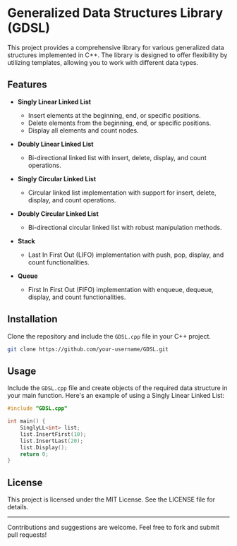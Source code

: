 
# Generalized Data Structures Library (GDSL)

This project provides a comprehensive library for various generalized data structures implemented in C++.
The library is designed to offer flexibility by utilizing templates, allowing you to work with different data types.

## Features

- **Singly Linear Linked List**
  - Insert elements at the beginning, end, or specific positions.
  - Delete elements from the beginning, end, or specific positions.
  - Display all elements and count nodes.

- **Doubly Linear Linked List**
  - Bi-directional linked list with insert, delete, display, and count operations.

- **Singly Circular Linked List**
  - Circular linked list implementation with support for insert, delete, display, and count operations.

- **Doubly Circular Linked List**
  - Bi-directional circular linked list with robust manipulation methods.

- **Stack**
  - Last In First Out (LIFO) implementation with push, pop, display, and count functionalities.

- **Queue**
  - First In First Out (FIFO) implementation with enqueue, dequeue, display, and count functionalities.

## Installation

Clone the repository and include the `GDSL.cpp` file in your C++ project.

```bash
git clone https://github.com/your-username/GDSL.git
```

## Usage

Include the `GDSL.cpp` file and create objects of the required data structure in your main function. Here's an example of using a Singly Linear Linked List:

```cpp
#include "GDSL.cpp"

int main() {
    SinglyLL<int> list;
    list.InsertFirst(10);
    list.InsertLast(20);
    list.Display();
    return 0;
}
```

## License

This project is licensed under the MIT License. See the LICENSE file for details.

---

Contributions and suggestions are welcome. Feel free to fork and submit pull requests!
